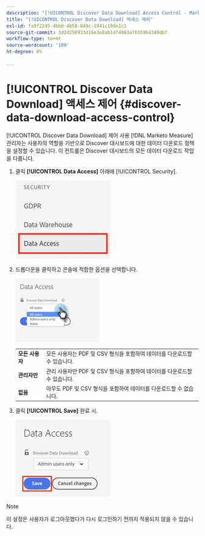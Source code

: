 ```yaml
---
description: "[!UICONTROL Discover Data Download] Access Control - Marketo Measure - Product Documentation"
title: "[!UICONTROL Discover Data Download] 액세스 제어"
exl-id: fa9f2245-4bb0-4b58-849c-1941c108e1c1
source-git-commit: 3d2d250933d16e3e8ab14f4863a76559b4349dbf
workflow-type: tm+mt
source-wordcount: '109'
ht-degree: 0%

---
```


# [!UICONTROL Discover Data Download] 액세스 제어 {#discover-data-download-access-control}

[!UICONTROL Discover Data Download] 제어 사용 [!DNL Marketo Measure] 관리자는 사용자의 역할을 기반으로 Discover 대시보드에 대한 데이터 다운로드 정책을 설정할 수 있습니다. 이 컨트롤은 Discover 대시보드의 모든 데이터 다운로드 작업을 다룹니다.

1. 클릭 **[!UICONTROL Data Access]** 아래에 [!UICONTROL Security].

   ![](assets/discover-data-download-access-control-1.png)

1. 드롭다운을 클릭하고 콘솔에 적합한 옵션을 선택합니다.

   ![](assets/discover-data-download-access-control-2.png)

   <table>
    <tr>
     <td><strong>모든 사용자</strong></td>
     <td>모든 사용자는 PDF 및 CSV 형식을 포함하여 데이터를 다운로드할 수 있습니다.</td>
    </tr>
    <tr>
     <td><strong>관리자만</strong></td>
     <td>관리 사용자만 PDF 및 CSV 형식을 포함하여 데이터를 다운로드할 수 있습니다.</td>
    </tr>
    <tr>
     <td><strong>없음</strong></td>
     <td>아무도 PDF 및 CSV 형식을 포함하여 데이터를 다운로드할 수 없습니다.</td>
    </tr>
   </table>

1. 클릭 **[!UICONTROL Save]** 완료 시.

   ![](assets/discover-data-download-access-control-3.png)

>[!NOTE]
>
>이 설정은 사용자가 로그아웃했다가 다시 로그인하기 전까지 적용되지 않을 수 있습니다.
